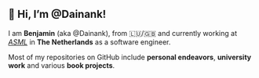<h2> 👋 Hi, I’m @Dainank! </h2>

I am **Benjamin** (aka @Dainank), from :luxembourg:/:uk: and currently working at [*ASML*](https://www.asml.com/en/careers/working-at-asml/netherlands) in **The Netherlands** as a software engineer.

Most of my repositories on GitHub include **personal endeavors**, **university work** and various **book projects**.
